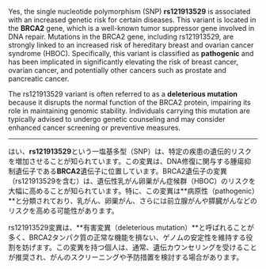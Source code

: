 Yes, the single nucleotide polymorphism (SNP) **rs121913529** is associated with an increased genetic risk for certain diseases. This variant is located in the **BRCA2** gene, which is a well-known tumor suppressor gene involved in DNA repair. Mutations in the BRCA2 gene, including rs121913529, are strongly linked to an increased risk of hereditary breast and ovarian cancer syndrome (HBOC). Specifically, this variant is classified as **pathogenic** and has been implicated in significantly elevating the risk of breast cancer, ovarian cancer, and potentially other cancers such as prostate and pancreatic cancer.

The rs121913529 variant is often referred to as a **deleterious mutation** because it disrupts the normal function of the BRCA2 protein, impairing its role in maintaining genomic stability. Individuals carrying this mutation are typically advised to undergo genetic counseling and may consider enhanced cancer screening or preventive measures.

---

はい、**rs121913529**という一塩基多型（SNP）は、特定の疾患の遺伝的リスクを増加させることが知られています。この変異は、DNA修復に関与する腫瘍抑制遺伝子である**BRCA2**遺伝子に位置しています。BRCA2遺伝子の変異（rs121913529を含む）は、遺伝性乳がん卵巣がん症候群（HBOC）のリスクを大幅に高めることが知られています。特に、この変異は**病原性（pathogenic）**と分類されており、乳がん、卵巣がん、さらには前立腺がんや膵臓がんなどのリスクを高める可能性があります。

rs121913529変異は、**有害変異（deleterious mutation）**と呼ばれることが多く、BRCA2タンパク質の正常な機能を損ない、ゲノムの安定性を維持する役割を妨げます。この変異を持つ個人は、通常、遺伝カウンセリングを受けることが推奨され、がんのスクリーニングや予防措置を検討する場合があります。